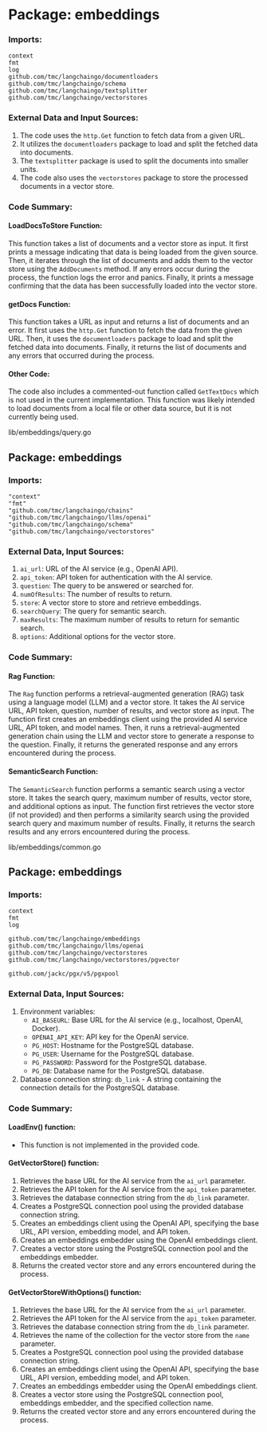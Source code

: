 # Package: embeddings

### Imports:

```
context
fmt
log
github.com/tmc/langchaingo/documentloaders
github.com/tmc/langchaingo/schema
github.com/tmc/langchaingo/textsplitter
github.com/tmc/langchaingo/vectorstores
```

### External Data and Input Sources:

1. The code uses the `http.Get` function to fetch data from a given URL.
2. It utilizes the `documentloaders` package to load and split the fetched data into documents.
3. The `textsplitter` package is used to split the documents into smaller units.
4. The code also uses the `vectorstores` package to store the processed documents in a vector store.

### Code Summary:

#### LoadDocsToStore Function:

This function takes a list of documents and a vector store as input. It first prints a message indicating that data is being loaded from the given source. Then, it iterates through the list of documents and adds them to the vector store using the `AddDocuments` method. If any errors occur during the process, the function logs the error and panics. Finally, it prints a message confirming that the data has been successfully loaded into the vector store.

#### getDocs Function:

This function takes a URL as input and returns a list of documents and an error. It first uses the `http.Get` function to fetch the data from the given URL. Then, it uses the `documentloaders` package to load and split the fetched data into documents. Finally, it returns the list of documents and any errors that occurred during the process.

#### Other Code:

The code also includes a commented-out function called `GetTextDocs` which is not used in the current implementation. This function was likely intended to load documents from a local file or other data source, but it is not currently being used.

lib/embeddings/query.go
## Package: embeddings

### Imports:

```
"context"
"fmt"
"github.com/tmc/langchaingo/chains"
"github.com/tmc/langchaingo/llms/openai"
"github.com/tmc/langchaingo/schema"
"github.com/tmc/langchaingo/vectorstores"
```

### External Data, Input Sources:

1. `ai_url`: URL of the AI service (e.g., OpenAI API).
2. `api_token`: API token for authentication with the AI service.
3. `question`: The query to be answered or searched for.
4. `numOfResults`: The number of results to return.
5. `store`: A vector store to store and retrieve embeddings.
6. `searchQuery`: The query for semantic search.
7. `maxResults`: The maximum number of results to return for semantic search.
8. `options`: Additional options for the vector store.

### Code Summary:

#### Rag Function:

The `Rag` function performs a retrieval-augmented generation (RAG) task using a language model (LLM) and a vector store. It takes the AI service URL, API token, question, number of results, and vector store as input. The function first creates an embeddings client using the provided AI service URL, API token, and model names. Then, it runs a retrieval-augmented generation chain using the LLM and vector store to generate a response to the question. Finally, it returns the generated response and any errors encountered during the process.

#### SemanticSearch Function:

The `SemanticSearch` function performs a semantic search using a vector store. It takes the search query, maximum number of results, vector store, and additional options as input. The function first retrieves the vector store (if not provided) and then performs a similarity search using the provided search query and maximum number of results. Finally, it returns the search results and any errors encountered during the process.



lib/embeddings/common.go
## Package: embeddings

### Imports:

```
context
fmt
log

github.com/tmc/langchaingo/embeddings
github.com/tmc/langchaingo/llms/openai
github.com/tmc/langchaingo/vectorstores
github.com/tmc/langchaingo/vectorstores/pgvector

github.com/jackc/pgx/v5/pgxpool
```

### External Data, Input Sources:

1. Environment variables:
    - `AI_BASEURL`: Base URL for the AI service (e.g., localhost, OpenAI, Docker).
    - `OPENAI_API_KEY`: API key for the OpenAI service.
    - `PG_HOST`: Hostname for the PostgreSQL database.
    - `PG_USER`: Username for the PostgreSQL database.
    - `PG_PASSWORD`: Password for the PostgreSQL database.
    - `PG_DB`: Database name for the PostgreSQL database.
2. Database connection string: `db_link` - A string containing the connection details for the PostgreSQL database.

### Code Summary:

#### LoadEnv() function:

- This function is not implemented in the provided code.

#### GetVectorStore() function:

1. Retrieves the base URL for the AI service from the `ai_url` parameter.
2. Retrieves the API token for the AI service from the `api_token` parameter.
3. Retrieves the database connection string from the `db_link` parameter.
4. Creates a PostgreSQL connection pool using the provided database connection string.
5. Creates an embeddings client using the OpenAI API, specifying the base URL, API version, embedding model, and API token.
6. Creates an embeddings embedder using the OpenAI embeddings client.
7. Creates a vector store using the PostgreSQL connection pool and the embeddings embedder.
8. Returns the created vector store and any errors encountered during the process.

#### GetVectorStoreWithOptions() function:

1. Retrieves the base URL for the AI service from the `ai_url` parameter.
2. Retrieves the API token for the AI service from the `api_token` parameter.
3. Retrieves the database connection string from the `db_link` parameter.
4. Retrieves the name of the collection for the vector store from the `name` parameter.
5. Creates a PostgreSQL connection pool using the provided database connection string.
6. Creates an embeddings client using the OpenAI API, specifying the base URL, API version, embedding model, and API token.
7. Creates an embeddings embedder using the OpenAI embeddings client.
8. Creates a vector store using the PostgreSQL connection pool, embeddings embedder, and the specified collection name.
9. Returns the created vector store and any errors encountered during the process.



